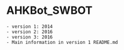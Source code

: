 # AHKBot_SWBOT
	- version 1: 2014
	- version 2: 2016
	- version 3: 2016
	- Main information in version 1 README.md
